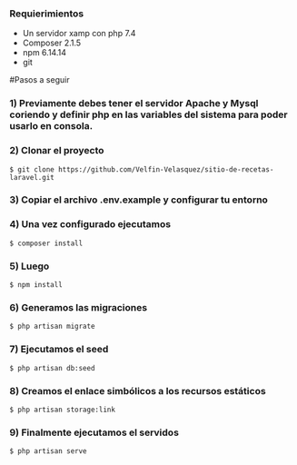 ### Requierimientos

-   Un servidor xamp con php 7.4
-   Composer 2.1.5
-   npm 6.14.14
-   git

#Pasos a seguir

### 1) Previamente debes tener el servidor Apache y Mysql coriendo y definir php en las variables del sistema para poder usarlo en consola.

### 2) Clonar el proyecto

`$ git clone https://github.com/Velfin-Velasquez/sitio-de-recetas-laravel.git`

### 3) Copiar el archivo .env.example y configurar tu entorno

### 4) Una vez configurado ejecutamos

`$ composer install`

### 5) Luego

`$ npm install`

### 6) Generamos las migraciones

`$ php artisan migrate`

### 7) Ejecutamos el seed

`$ php artisan db:seed`

### 8) Creamos el enlace simbólicos a los recursos estáticos

`$ php artisan storage:link`

### 9) Finalmente ejecutamos el servidos

`$ php artisan serve`
